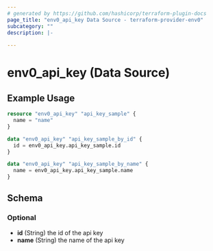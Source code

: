 ```yaml
---
# generated by https://github.com/hashicorp/terraform-plugin-docs
page_title: "env0_api_key Data Source - terraform-provider-env0"
subcategory: ""
description: |-
  
---
```


# env0_api_key (Data Source)



## Example Usage

```terraform
resource "env0_api_key" "api_key_sample" {
  name = "name"
}

data "env0_api_key" "api_key_sample_by_id" {
  id = env0_api_key.api_key_sample.id
}

data "env0_api_key" "api_key_sample_by_name" {
  name = env0_api_key.api_key_sample.name
}
```

<!-- schema generated by tfplugindocs -->
## Schema

### Optional

- **id** (String) the id of the api key
- **name** (String) the name of the api key


